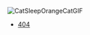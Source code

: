 ![CatSleepOrangeCatGIF](https://github.com/user-attachments/assets/d3d8ec3c-514c-48f0-90ec-25825f5f0635)
- [404](https://github.com/users/tyoshida-t/projects/2)
